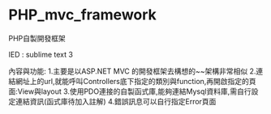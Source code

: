 # PHP_mvc_framework

PHP自製開發框架

IED : sublime text 3

內容與功能:
  1.主要是以ASP.NET MVC 的開發框架去構想的~~架構非常相似
  2.連結網址上的url,就能呼叫Controllers底下指定的類別與function,再開啟指定的頁面:View與layout
  3.使用PDO連接的自製函式庫,能夠連結Mysql資料庫,需自行設定連結資訊(函式庫待加入註解)
  4.錯誤訊息可以自行指定Error頁面
